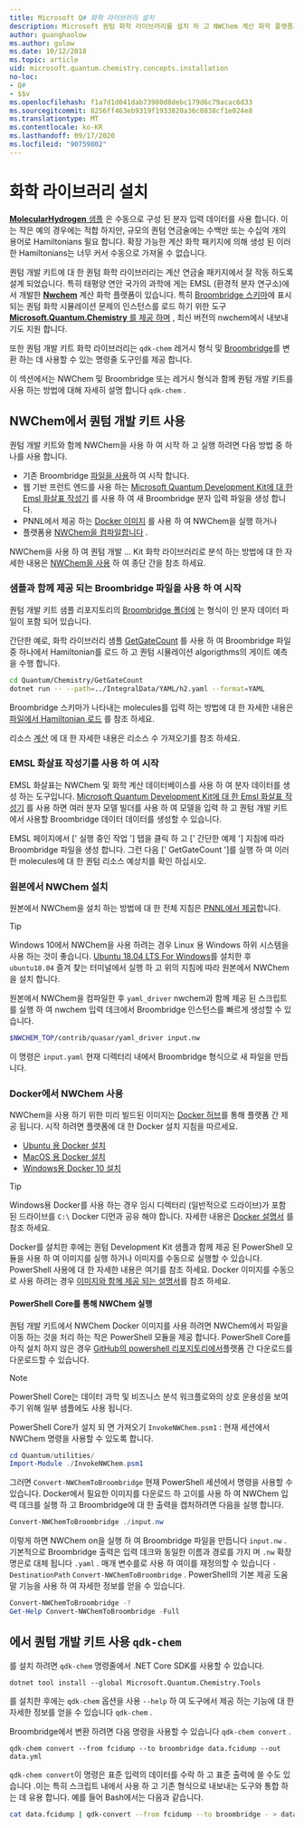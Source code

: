 ```yaml
---
title: Microsoft Q# 화학 라이브러리 설치
description: Microsoft 퀀텀 화학 라이브러리를 설치 하 고 NWChem 계산 화학 플랫폼과 함께 사용 하는 방법을 알아봅니다.
author: guanghaolow
ms.author: gulow
ms.date: 10/12/2018
ms.topic: article
uid: microsoft.quantum.chemistry.concepts.installation
no-loc:
- Q#
- $$v
ms.openlocfilehash: f1a7d1d041dab73980d8debc179d6c79acac6d33
ms.sourcegitcommit: 8256ff463eb9319f1933820a36c0838cf1e024e8
ms.translationtype: MT
ms.contentlocale: ko-KR
ms.lasthandoff: 09/17/2020
ms.locfileid: "90759802"
---
```

# <a name="chemistry-library-installation"></a>화학 라이브러리 설치

[ **MolecularHydrogen** 샘플](https://github.com/microsoft/Quantum/tree/main/samples/chemistry/MolecularHydrogen) 은 수동으로 구성 된 분자 입력 데이터를 사용 합니다.
이는 작은 예의 경우에는 적합 하지만, 규모의 퀀텀 연금술에는 수백만 또는 수십억 개의 용어로 Hamiltonians 필요 합니다.
확장 가능한 계산 화학 패키지에 의해 생성 된 이러한 Hamiltonians는 너무 커서 수동으로 가져올 수 없습니다.

퀀텀 개발 키트에 대 한 퀀텀 화학 라이브러리는 계산 연금술 패키지에서 잘 작동 하도록 설계 되었습니다. 특히 태평양 연안 국가의 과학에 게는 EMSL (환경적 분자 연구소)에서 개발한 [**Nwchem**](http://www.nwchem-sw.org/) 계산 화학 플랫폼이 있습니다.
특히 [Broombridge 스키마](xref:microsoft.quantum.libraries.chemistry.schema.broombridge)에 표시 되는 퀀텀 화학 시뮬레이션 문제의 인스턴스를 로드 하기 위한 도구 [ **Microsoft.Quantum.Chemistry** 를 제공 하며](https://www.nuget.org/packages/Microsoft.Quantum.Chemistry) , 최신 버전의 nwchem에서 내보내기도 지원 합니다.

또한 퀀텀 개발 키트 화학 라이브러리는 `qdk-chem` 레거시 형식 및 [Broombridge](xref:microsoft.quantum.libraries.chemistry.schema.broombridge)를 변환 하는 데 사용할 수 있는 명령줄 도구인를 제공 합니다.

이 섹션에서는 NWChem 및 Broombridge 또는 레거시 형식과 함께 퀀텀 개발 키트를 사용 하는 방법에 대해 자세히 설명 합니다 `qdk-chem` .

## <a name="using-the-quantum-development-kit-with-nwchem"></a>NWChem에서 퀀텀 개발 키트 사용

퀀텀 개발 키트와 함께 NWChem을 사용 하 여 시작 하 고 실행 하려면 다음 방법 중 하나를 사용 합니다.

- 기존 Broombridge [파일을 사용](https://github.com/microsoft/Quantum/tree/main/samples/chemistry/IntegralData/YAML)하 여 시작 합니다.
- 웹 기반 프런트 엔드를 사용 하는 [Microsoft Quantum Development Kit에 대 한 Emsl 화살표 작성기](https://arrows.emsl.pnnl.gov/api/qsharp_chem) 를 사용 하 여 새 Broombridge 분자 입력 파일을 생성 합니다.  
- PNNL에서 제공 하는 [Docker 이미지](https://hub.docker.com/r/nwchemorg/nwchem-qc/) 를 사용 하 여 NWChem을 실행 하거나
- 플랫폼용 [NWChem을 컴파일합니다](http://www.nwchem-sw.org/index.php/Compiling_NWChem) .

NWChem을 사용 하 여 퀀텀 개발 ... Kit 화학 라이브러리로 분석 하는 방법에 대 한 자세한 내용은 [NWChem을 사용](xref:microsoft.quantum.chemistry.examples.endtoend) 하 여 종단 간을 참조 하세요.

### <a name="getting-started-using-broombridge-files-provided-with-the-samples"></a>샘플과 함께 제공 되는 Broombridge 파일을 사용 하 여 시작

퀀텀 개발 키트 샘플 리포지토리의 [Broombridge 폴더에](https://github.com/microsoft/Quantum/tree/main/samples/chemistry/IntegralData/YAML) 는 형식이 인 분자 데이터 파일이 포함 되어 있습니다.  

간단한 예로, 화학 라이브러리 샘플 [GetGateCount](https://github.com/microsoft/Quantum/tree/main/samples/chemistry/GetGateCount) 를 사용 하 여 Broombridge 파일 중 하나에서 Hamiltonian를 로드 하 고 퀀텀 시뮬레이션 algorigthms의 게이트 예측을 수행 합니다.

```bash
cd Quantum/Chemistry/GetGateCount
dotnet run -- --path=../IntegralData/YAML/h2.yaml --format=YAML
```

Broombridge 스키마가 나타내는 molecules를 입력 하는 방법에 대 한 자세한 내용은 [파일에서 Hamiltonian 로드](xref:microsoft.quantum.chemistry.examples.loadhamiltonian) 를 참조 하세요.  

리소스 [계산](xref:microsoft.quantum.chemistry.examples.resourcecounts) 에 대 한 자세한 내용은 리소스 수 가져오기를 참조 하세요.  

### <a name="getting-started-using-the-emsl-arrows-builder"></a>EMSL 화살표 작성기를 사용 하 여 시작

EMSL 화살표는 NWChem 및 화학 계산 데이터베이스를 사용 하 여 분자 데이터를 생성 하는 도구입니다.  [Microsoft Quantum Development Kit에 대 한 Emsl 화살표 작성기](https://arrows.emsl.pnnl.gov/api/qsharp_chem) 를 사용 하면 여러 분자 모델 빌더를 사용 하 여 모델을 입력 하 고 퀀텀 개발 키트에서 사용할 Broombridge 데이터 데이터를 생성할 수 있습니다.  

EMSL 페이지에서 [' 실행 중인 작업 '] 탭을 클릭 하 고 [' 간단한 예제 '] 지침에 따라 Broombridge 파일을 생성 합니다.  그런 다음 [' GetGateCount ']를 실행 하 여 이러한 molecules에 대 한 퀀텀 리소스 예상치를 확인 하십시오.

### <a name="installing-nwchem-from-source"></a>원본에서 NWChem 설치

원본에서 NWChem을 설치 하는 방법에 대 한 전체 지침은 [PNNL에서 제공](http://www.nwchem-sw.org/index.php/Compiling_NWChem)합니다.

> [!TIP]
> Windows 10에서 NWChem을 사용 하려는 경우 Linux 용 Windows 하위 시스템을 사용 하는 것이 좋습니다.
> [Ubuntu 18.04 LTS For Windows](https://www.microsoft.com/en-us/p/ubuntu-1804-lts/9n9tngvndl3q#activetab=pivot:overviewtab)를 설치한 후 `ubuntu18.04` 즐겨 찾는 터미널에서 실행 하 고 위의 지침에 따라 원본에서 NWChem을 설치 합니다.

원본에서 NWChem을 컴파일한 후 `yaml_driver` nwchem과 함께 제공 된 스크립트를 실행 하 여 nwchem 입력 데크에서 Broombridge 인스턴스를 빠르게 생성할 수 있습니다.

```bash
$NWCHEM_TOP/contrib/quasar/yaml_driver input.nw
```

이 명령은 `input.yaml` 현재 디렉터리 내에서 Broombridge 형식으로 새 파일을 만듭니다.

### <a name="using-nwchem-with-docker"></a>Docker에서 NWChem 사용

NWChem을 사용 하기 위한 미리 빌드된 이미지는 [Docker 허브](https://hub.docker.com)를 통해 플랫폼 간 제공 됩니다.
시작 하려면 플랫폼에 대 한 Docker 설치 지침을 따르세요.

- [Ubuntu 용 Docker 설치](https://docs.docker.com/install/linux/docker-ce/ubuntu/)
- [MacOS 용 Docker 설치](https://docs.docker.com/docker-for-mac/install/)
- [Windows용 Docker 10 설치](https://docs.docker.com/docker-for-windows/install/)

> [!TIP]
> Windows용 Docker를 사용 하는 경우 임시 디렉터리 (일반적으로 드라이브)가 포함 된 드라이브를 `C:\` Docker 디먼과 공유 해야 합니다. 자세한 내용은 [Docker 설명서](https://docs.docker.com/docker-for-windows/#shared-drives) 를 참조 하세요.

Docker를 설치한 후에는 퀀텀 Development Kit 샘플과 함께 제공 된 PowerShell 모듈을 사용 하 여 이미지를 실행 하거나 이미지를 수동으로 실행할 수 있습니다.
PowerShell 사용에 대 한 자세한 내용은 여기를 참조 하세요. Docker 이미지를 수동으로 사용 하려는 경우 [이미지와 함께 제공 되는 설명서](https://hub.docker.com/r/nwchemorg/nwchem-qc/)를 참조 하세요.

#### <a name="running-nwchem-through-powershell-core"></a>PowerShell Core를 통해 NWChem 실행

퀀텀 개발 키트에서 NWChem Docker 이미지를 사용 하려면 NWChem에서 파일을 이동 하는 것을 처리 하는 작은 PowerShell 모듈을 제공 합니다.
PowerShell Core를 아직 설치 하지 않은 경우 [GitHub의 powershell 리포지토리에서](https://github.com/PowerShell/PowerShell#get-powershell)플랫폼 간 다운로드를 다운로드할 수 있습니다.

> [!NOTE]
> PowerShell Core는 데이터 과학 및 비즈니스 분석 워크플로와의 상호 운용성을 보여 주기 위해 일부 샘플에도 사용 됩니다.

PowerShell Core가 설치 되 면 가져오기 `InvokeNWChem.psm1` : 현재 세션에서 NWChem 명령을 사용할 수 있도록 합니다.

```powershell
cd Quantum/utilities/
Import-Module ./InvokeNWChem.psm1
```

그러면 `Convert-NWChemToBroombridge` 현재 PowerShell 세션에서 명령을 사용할 수 있습니다.
Docker에서 필요한 이미지를 다운로드 하 고이를 사용 하 여 NWChem 입력 데크를 실행 하 고 Broombridge에 대 한 출력을 캡처하려면 다음을 실행 합니다.

```powershell
Convert-NWChemToBroombridge ./input.nw
```

이렇게 하면 NWChem on을 실행 하 여 Broombridge 파일을 만듭니다 `input.nw` .
기본적으로 Broombridge 출력은 입력 데크와 동일한 이름과 경로를 가지 며 `.nw` 확장명은로 대체 됩니다 `.yaml` .
매개 변수를로 사용 하 여이를 재정의할 수 있습니다 `-DestinationPath` `Convert-NWChemToBroombridge` .
PowerShell의 기본 제공 도움말 기능을 사용 하 여 자세한 정보를 얻을 수 있습니다.

```powershell
Convert-NWChemToBroombridge -?
Get-Help Convert-NWChemToBroombridge -Full
```

## <a name="using-the-quantum-development-kit-with-qdk-chem"></a>에서 퀀텀 개발 키트 사용 `qdk-chem`

를 설치 하려면 `qdk-chem` 명령줄에서 .NET Core SDK를 사용할 수 있습니다.

```dotnetcli
dotnet tool install --global Microsoft.Quantum.Chemistry.Tools
```

를 설치한 후에는 `qdk-chem` 옵션을 사용 `--help` 하 여 도구에서 제공 하는 기능에 대 한 자세한 정보를 얻을 수 있습니다 `qdk-chem` .

Broombridge에서 변환 하려면 다음 명령을 사용할 수 있습니다 `qdk-chem convert` .

```
qdk-chem convert --from fcidump --to broombridge data.fcidump --out data.yml
```

`qdk-chem convert`이 명령은 표준 입력의 데이터를 수락 하 고 표준 출력에 쓸 수도 있습니다 .이는 특히 스크립트 내에서 사용 하 고 기존 형식으로 내보내는 도구와 통합 하는 데 유용 합니다.
예를 들어 Bash에서는 다음과 같습니다.

```bash
cat data.fcidump | qdk-convert --from fcidump --to broombridge - > data.yml
```
